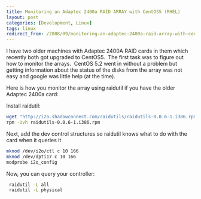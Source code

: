 ```yaml
---
title: Monitoring an Adaptec 2400a RAID ARRAY with CentOS5 (RHEL)
layout: post
categories: [Development, Linux]
tags: linux
redirect_from: /2008/09/monitoring-an-adaptec-2400a-raid-array-with-centos5-rhel
---
```


I have two older machines with Adaptec 2400A RAID cards in them which recently both got upgraded to CentOS5.  The first task was to figure out how to monitor the arrays.  CentOS 5.2 went in without a problem but getting information about the status of the disks from the array was not easy and google was little help (at the time).

Here is how you monitor the array using raidutil if you have the older Adaptec 2400a card:

Install raidutil&#58;
```bash
wget "http://i2o.shadowconnect.com/raidutils/raidutils-0.0.6-1.i386.rpm"
rpm -Uvh raidutils-0.0.6-1.i386.rpm
```

Next, add the dev control structures so raidutil knows what to do with the card when it queries it

```bash
mknod /dev/i2o/ctl c 10 166
mknod /dev/dpti17 c 10 166
modprobe i2o_config
```

Now, you can query your controller&#58;
```bash
 raidutil -L all
 raidutil -L physical
```